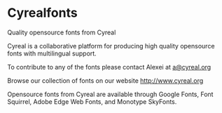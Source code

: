 Cyrealfonts
===========

Quality opensource fonts from Cyreal

Cyreal is a collaborative platform for producing high quality
opensource fonts with multilingual support.

To contribute to any of the fonts please contact Alexei 
at a@cyreal.org

Browse our collection of fonts on our website http://www.cyreal.org

Opensource fonts from Cyreal are available through 
Google Fonts, Font Squirrel, Adobe Edge Web Fonts, and Monotype SkyFonts.




